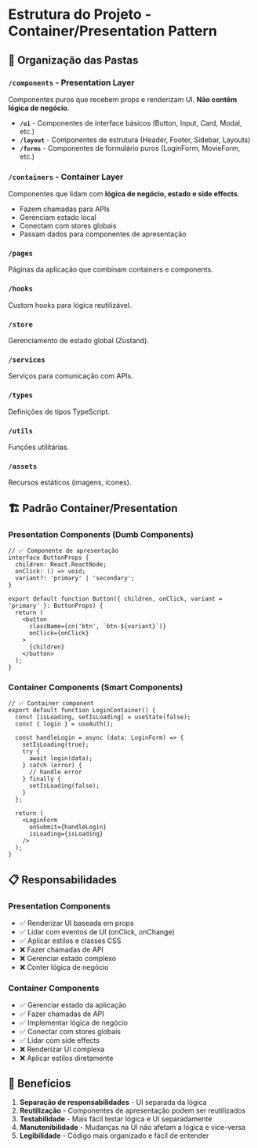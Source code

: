 # Estrutura do Projeto - Container/Presentation Pattern

## 📁 Organização das Pastas

### `/components` - Presentation Layer
Componentes puros que recebem props e renderizam UI. **Não contêm lógica de negócio**.

- **`/ui`** - Componentes de interface básicos (Button, Input, Card, Modal, etc.)
- **`/layout`** - Componentes de estrutura (Header, Footer, Sidebar, Layouts)
- **`/forms`** - Componentes de formulário puros (LoginForm, MovieForm, etc.)

### `/containers` - Container Layer
Componentes que lidam com **lógica de negócio, estado e side effects**.

- Fazem chamadas para APIs
- Gerenciam estado local
- Conectam com stores globais
- Passam dados para componentes de apresentação

### `/pages`
Páginas da aplicação que combinam containers e components.

### `/hooks`
Custom hooks para lógica reutilizável.

### `/store`
Gerenciamento de estado global (Zustand).

### `/services`
Serviços para comunicação com APIs.

### `/types`
Definições de tipos TypeScript.

### `/utils`
Funções utilitárias.

### `/assets`
Recursos estáticos (imagens, ícones).

## 🏗️ Padrão Container/Presentation

### Presentation Components (Dumb Components)
```tsx
// ✅ Componente de apresentação
interface ButtonProps {
  children: React.ReactNode;
  onClick: () => void;
  variant?: 'primary' | 'secondary';
}

export default function Button({ children, onClick, variant = 'primary' }: ButtonProps) {
  return (
    <button 
      className={cn('btn', `btn-${variant}`)}
      onClick={onClick}
    >
      {children}
    </button>
  );
}
```

### Container Components (Smart Components)
```tsx
// ✅ Container component
export default function LoginContainer() {
  const [isLoading, setIsLoading] = useState(false);
  const { login } = useAuth();
  
  const handleLogin = async (data: LoginForm) => {
    setIsLoading(true);
    try {
      await login(data);
    } catch (error) {
      // handle error
    } finally {
      setIsLoading(false);
    }
  };

  return (
    <LoginForm 
      onSubmit={handleLogin}
      isLoading={isLoading}
    />
  );
}
```

## 📋 Responsabilidades

### Presentation Components
- ✅ Renderizar UI baseada em props
- ✅ Lidar com eventos de UI (onClick, onChange)
- ✅ Aplicar estilos e classes CSS
- ❌ Fazer chamadas de API
- ❌ Gerenciar estado complexo
- ❌ Conter lógica de negócio

### Container Components
- ✅ Gerenciar estado da aplicação
- ✅ Fazer chamadas de API
- ✅ Implementar lógica de negócio
- ✅ Conectar com stores globais
- ✅ Lidar com side effects
- ❌ Renderizar UI complexa
- ❌ Aplicar estilos diretamente

## 🎯 Benefícios

1. **Separação de responsabilidades** - UI separada da lógica
2. **Reutilização** - Componentes de apresentação podem ser reutilizados
3. **Testabilidade** - Mais fácil testar lógica e UI separadamente
4. **Manutenibilidade** - Mudanças na UI não afetam a lógica e vice-versa
5. **Legibilidade** - Código mais organizado e fácil de entender